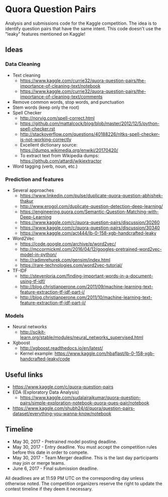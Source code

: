 # Quora Question Pairs

Analysis and submissions code for the Kaggle competition. The idea is to identify question pairs that have the same intent.
This code doesn't use the "leaky" features mentioned on Kaggle!

## Ideas

### Data Cleaning

* Text cleaning
    - https://www.kaggle.com/currie32/quora-question-pairs/the-importance-of-cleaning-text/notebook
    - https://www.kaggle.com/currie32/quora-question-pairs/the-importance-of-cleaning-text/comments
* Remove common words, stop words, and punctuation
* Stem words (keep only the root)
* Spell Checker
    - http://norvig.com/spell-correct.html
    - https://github.com/mattalcock/blog/blob/master/2012/12/5/python-spell-checker.rst
    - http://stackoverflow.com/questions/40188226/nltks-spell-checker-is-not-working-correctly
    - Excellent dictionary source: https://dumps.wikimedia.org/enwiki/20170420/
    - To extract text from Wikipedia dumps: https://github.com/attardi/wikiextractor
* Word tagging (verb, noun, etc.)

### Prediction and features

* Several approaches
    - https://www.linkedin.com/pulse/duplicate-quora-question-abhishek-thakur
    - http://www.erogol.com/duplicate-question-detection-deep-learning/
    - https://engineering.quora.com/Semantic-Question-Matching-with-Deep-Learning
    - https://www.kaggle.com/c/quora-question-pairs/discussion/30260
    - https://www.kaggle.com/c/quora-question-pairs/discussion/30340
    - https://www.kaggle.com/act444/lb-0-158-xgb-handcrafted-leaky
* Word2Vec
    - https://code.google.com/archive/p/word2vec/
	- http://mccormickml.com/2016/04/12/googles-pretrained-word2vec-model-in-python/
	- http://radimrehurek.com/gensim/index.html
	- https://rare-technologies.com/word2vec-tutorial/
* TF-IDF
    - http://stevenloria.com/finding-important-words-in-a-document-using-tf-idf/
    - http://blog.christianperone.com/2011/09/machine-learning-text-feature-extraction-tf-idf-part-i/
    - http://blog.christianperone.com/2011/10/machine-learning-text-feature-extraction-tf-idf-part-ii/

### Models

* Neural networks
    - http://scikit-learn.org/stable/modules/neural_networks_supervised.html
* Xgboost
    - http://xgboost.readthedocs.io/en/latest/
    - Kernel example: https://www.kaggle.com/hbaflast/lb-0-158-xgb-handcrafted-leaky/code

## Useful links

* https://www.kaggle.com/c/quora-question-pairs
* EDA (Exploratory Data Analysis)
    - https://www.kaggle.com/sudalairajkumar/quora-question-pairs/simple-exploration-notebook-quora-ques-pair/notebook
* https://www.kaggle.com/shubh24/d/quora/question-pairs-dataset/everything-you-wanna-know/notebook

## Timeline

* May 30, 2017 - Pretrained model posting deadline.
* May 30, 2017 - Entry deadline. You must accept the competition rules before this date in order to compete.
* May 30, 2017 - Team Merger deadline. This is the last day participants may join or merge teams.
* June 6, 2017 - Final submission deadline.

All deadlines are at 11:59 PM UTC on the corresponding day unless otherwise noted. The competition organizers reserve the right to update the contest timeline if they deem it necessary.

